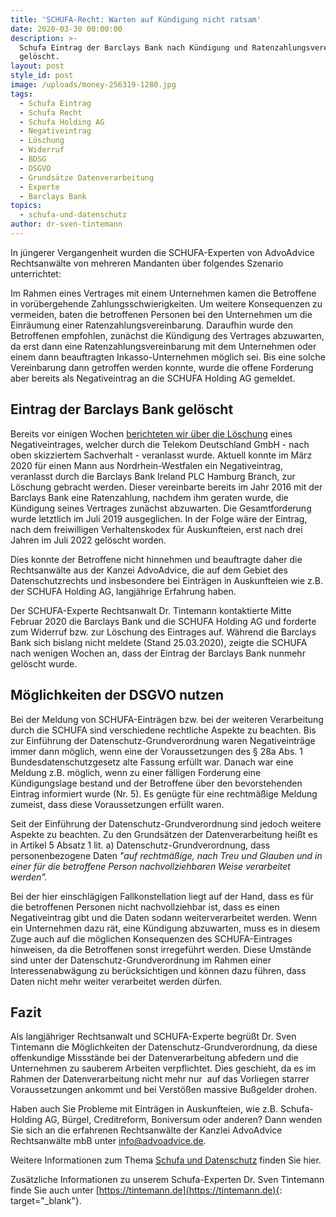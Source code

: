 ```yaml
---
title: 'SCHUFA-Recht: Warten auf Kündigung nicht ratsam'
date: 2020-03-30 00:00:00
description: >-
  Schufa Eintrag der Barclays Bank nach Kündigung und Ratenzahlungsvereinbarung
  gelöscht.
layout: post
style_id: post
image: /uploads/money-256319-1280.jpg
tags:
  - Schufa Eintrag
  - Schufa Recht
  - Schufa Holding AG
  - Negativeintrag
  - Löschung
  - Widerruf
  - BDSG
  - DSGVO
  - Grundsätze Datenverarbeitung
  - Experte
  - Barclays Bank
topics:
  - schufa-und-datenschutz
author: dr-sven-tintemann
---
```

In jüngerer Vergangenheit wurden die SCHUFA-Experten von AdvoAdvice Rechtsanwälte von mehreren Mandanten über folgendes Szenario unterrichtet:

Im Rahmen eines Vertrages mit einem Unternehmen kamen die Betroffene in vorübergehende Zahlungsschwierigkeiten. Um weitere Konsequenzen zu vermeiden, baten die betroffenen Personen bei den Unternehmen um die Einräumung einer Ratenzahlungsvereinbarung. Daraufhin wurde den Betroffenen empfohlen, zunächst die Kündigung des Vertrages abzuwarten, da erst dann eine Ratenzahlungsvereinbarung mit dem Unternehmen oder einem dann beauftragten Inkasso-Unternehmen möglich sei. Bis eine solche Vereinbarung dann getroffen werden konnte, wurde die offene Forderung aber bereits als Negativeintrag an die SCHUFA Holding AG gemeldet.

## Eintrag der Barclays Bank gelöscht

Bereits vor einigen Wochen [berichteten wir über die Löschung](https://advoadvice.de/blog/schufa-l%C3%B6scht-eintrag-der-telekom/)&nbsp;eines Negativeintrages, welcher durch die Telekom Deutschland GmbH - nach oben skizziertem Sachverhalt - veranlasst wurde. Aktuell konnte im März 2020 für einen Mann aus Nordrhein-Westfalen ein Negativeintrag, veranlasst durch die Barclays Bank Ireland PLC Hamburg Branch, zur Löschung gebracht werden. Dieser vereinbarte bereits im Jahr 2016 mit der Barclays Bank eine Ratenzahlung, nachdem ihm geraten wurde, die Kündigung seines Vertrages zunächst abzuwarten. Die Gesamtforderung wurde letztlich im Juli 2019 ausgeglichen. In der Folge wäre der Eintrag, nach dem freiwilligen Verhaltenskodex für Auskunfteien, erst nach drei Jahren im Juli 2022 gelöscht worden.&nbsp;

Dies konnte der Betroffene nicht hinnehmen und beauftragte daher die Rechtsanwälte aus der Kanzei AdvoAdvice, die auf dem Gebiet des Datenschutzrechts und insbesondere bei Einträgen in Auskunfteien wie z.B. der SCHUFA Holding AG, langjährige Erfahrung haben.

Der SCHUFA-Experte Rechtsanwalt Dr. Tintemann kontaktierte Mitte Februar 2020 die Barclays Bank und die SCHUFA Holding AG und forderte zum Widerruf bzw. zur Löschung des Eintrages auf. Während die Barclays Bank sich bislang nicht meldete (Stand 25.03.2020), zeigte die SCHUFA nach wenigen Wochen an, dass der Eintrag der Barclays Bank nunmehr gelöscht wurde.

## Möglichkeiten der DSGVO nutzen

Bei der Meldung von SCHUFA-Einträgen bzw. bei der weiteren Verarbeitung durch die SCHUFA sind verschiedene rechtliche Aspekte zu beachten. Bis zur Einführung der Datenschutz-Grundverordnung waren Negativeinträge immer dann möglich, wenn eine der Voraussetzungen des § 28a Abs. 1 Bundesdatenschutzgesetz alte Fassung erfüllt war. Danach war eine Meldung z.B. möglich, wenn zu einer fälligen Forderung eine Kündigungslage bestand und der Betroffene über den bevorstehenden Eintrag informiert wurde (Nr. 5). Es genügte für eine rechtmäßige Meldung zumeist, dass diese Voraussetzungen erfüllt waren.&nbsp;

Seit der Einführung der Datenschutz-Grundverordnung sind jedoch weitere Aspekte zu beachten. Zu den Grundsätzen der Datenverarbeitung heißt es in Artikel 5 Absatz 1 lit. a) Datenschutz-Grundverordnung, dass personenbezogene Daten&nbsp;*"auf rechtmäßige, nach Treu und Glauben und in einer für die betroffene Person nachvollziehbaren Weise verarbeitet werden".*&nbsp;

Bei der hier einschlägigen Fallkonstellation liegt auf der Hand, dass es für die betroffenen Personen nicht nachvollziehbar ist, dass es einen Negativeintrag gibt und die Daten sodann weiterverarbeitet werden. Wenn ein Unternehmen dazu rät, eine Kündigung abzuwarten, muss es in diesem Zuge auch auf die möglichen Konsequenzen des SCHUFA-Eintrages hinweisen, da die Betroffenen sonst irregeführt werden. Diese Umstände sind unter der Datenschutz-Grundverordnung im Rahmen einer Interessenabwägung zu berücksichtigen und können dazu führen, dass Daten nicht mehr weiter verarbeitet werden dürfen.

## Fazit

Als langjähriger Rechtsanwalt und SCHUFA-Experte begrüßt Dr. Sven Tintemann die Möglichkeiten der Datenschutz-Grundverordnung, da diese offenkundige Missstände bei der Datenverarbeitung abfedern und die Unternehmen zu sauberem Arbeiten verpflichtet. Dies geschieht, da es im Rahmen der Datenverarbeitung nicht mehr nur&nbsp; auf das Vorliegen starrer Voraussetzungen ankommt und bei Verstößen massive Bußgelder drohen.

Haben auch Sie Probleme mit Einträgen in Auskunfteien, wie z.B. Schufa-Holding AG, Bürgel, Creditreform, Boniversum oder anderen? Dann wenden Sie sich an die erfahrenen Rechtsanwälte der Kanzlei AdvoAdvice Rechtsanwälte mbB unter [info@advoadvice.de](mailto:info@advoadvice.de).

Weitere Informationen zum Thema [Schufa und Datenschutz](/themen/schufa-und-datenschutz/)&nbsp;finden Sie hier.&nbsp;

Zusätzliche Informationen zu unserem Schufa-Experten Dr. Sven Tintemann finde Sie auch unter [https://tintemann.de](https://tintemann.de){: target="_blank"}.